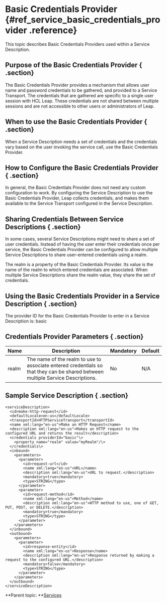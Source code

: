 # Basic Credentials Provider {#ref_service_basic_credentials_provider .reference}

This topic describes Basic Credentials Providers used within a Service Description.

## Purpose of the Basic Credentials Provider { .section}

The Basic Credentials Provider provides a mechanism that allows user name and password credentials to be gathered, and provided to a Service Transport. The credentials that are gathered are specific to a single user session with HCL Leap. These credentials are not shared between multiple sessions and are not accessible to other users or administrators of Leap.

## When to use the Basic Credentials Provider { .section}

When a Service Description needs a set of credentials and the credentials vary based on the user invoking the service call, use the Basic Credentials Provider.

## How to Configure the Basic Credentials Provider { .section}

In general, the Basic Credentials Provider does not need any custom configuration to work. By configuring the Service Description to use the Basic Credentials Provider, Leap collects credentials, and makes them available to the Service Transport configured in the Service Description.

## Sharing Credentials Between Service Descriptions { .section}

In some cases, several Service Descriptions might need to share a set of user credentials. Instead of having the user enter their credentials once per service, the Basic Credentials Provider can be configured to allow multiple Service Descriptions to share user-entered credentials using a realm.

The realm is a property of the Basic Credentials Provider. Its value is the name of the realm to which entered credentials are associated. When multiple Service Descriptions share the realm value, they share the set of credentials.

## Using the Basic Credentials Provider in a Service Description { .section}

The provider ID for the Basic Credentials Provider to enter in a Service Description is: basic

## Credentials Provider Parameters { .section}

|Name|Description|Mandatory|Default|
|----|-----------|---------|-------|
|realm|The name of the realm to use to associate entered credentials so that they can be shared between multiple Service Descriptions.|No|N/A|

## Sample Service Description { .section}

```
<serviceDescription>
  <id>make-http-request</id>
  <defaultLocale>en-us</defaultLocale>
  <transportId>HTTPServiceTransport</transportId>
  <name xml:lang="en-us">Make an HTTP Request</name>
  <description xml:lang="en-us">Makes an HTTP request to the configured URL and returns the result</description>
  <credentials providerId="basic"\>
    <property name="realm" value="myRealm"/\>
  </credentials\>
  <inbound>
    <parameters>
      <parameter>
        <id>request-url</id>
        <name xml:lang="en-us">URL</name>
        <description xml:lang="en-us">URL to request.</description>
        <mandatory>true</mandatory>
        <type>STRING</type>
      </parameter>
      <parameter>
        <id>request-method</id>
        <name xml:lang="en-us">Method</name>
        <description xml:lang="en-us">HTTP method to use, one of GET, PUT, POST, or DELETE.</description>
        <mandatory>true</mandatory>
        <type>STRING</type>
      </parameter>
    </parameters>
  </inbound>
  <outbound>
    <parameters>
      <parameter>
        <id>response-entity</id>
        <name xml:lang="en-us">Response</name>
        <description xml:lang="en-us">Response returned by making a request to the configured URL.</description>
        <mandatory>false</mandatory>
        <type>STRING</type>
      </parameter>
    </parameters>
  </outbound>
</serviceDescription>
```

**Parent topic: **[Services](ref_services_toc.md)

